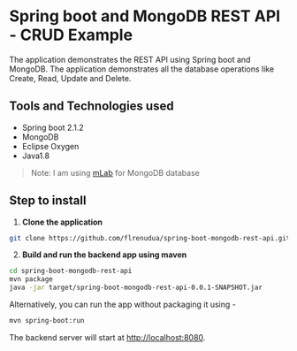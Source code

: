 # Spring boot and MongoDB REST API - CRUD Example

The application demonstrates the REST API using Spring boot and MongoDB. The application demonstrates all the database operations like Create, Read, Update and Delete.

## Tools and Technologies used

* Spring boot 2.1.2
* MongoDB
* Eclipse Oxygen
* Java1.8

> Note: I am using [mLab](https://mlab.com/) for MongoDB database

## Step to install

1. **Clone the application**

```bash
git clone https://github.com/flrenudua/spring-boot-mongodb-rest-api.git
```

2. **Build and run the backend app using maven**

```bash
cd spring-boot-mongodb-rest-api
mvn package
java -jar target/spring-boot-mongodb-rest-api-0.0.1-SNAPSHOT.jar
```

Alternatively, you can run the app without packaging it using -

```bash
mvn spring-boot:run
```

The backend server will start at <http://localhost:8080>.
